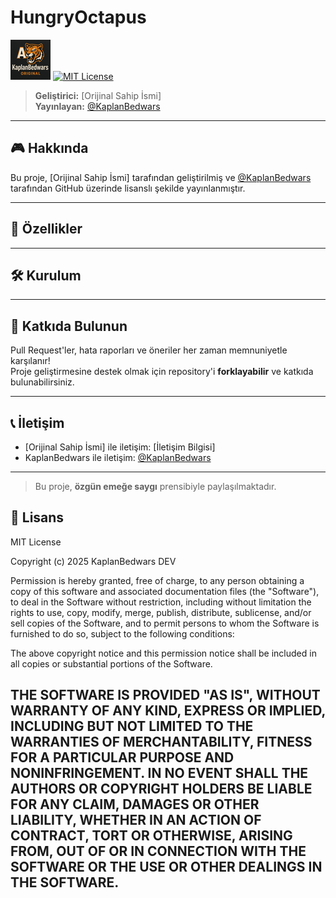 # HungryOctapus

[![Orginal](https://github.com/KaplanBedwars/KaplanBedwars/blob/main/q(1).png)](https://choosealicense.com/licenses/mit/)
[![MIT License](https://img.shields.io/badge/License-MIT-green.svg)](https://choosealicense.com/licenses/mit/)
> **Geliştirici:** [Orijinal Sahip İsmi]  
> **Yayınlayan:**   [@KaplanBedwars](https://github.com/KaplanBedwars)

---

## 🎮 Hakkında


Bu proje, [Orijinal Sahip İsmi] tarafından geliştirilmiş ve  [@KaplanBedwars](https://github.com/KaplanBedwars) tarafından GitHub üzerinde lisanslı şekilde yayınlanmıştır.



---

## 🚀 Özellikler



---

## 🛠️ Kurulum



---



## 🤝 Katkıda Bulunun

Pull Request'ler, hata raporları ve öneriler her zaman memnuniyetle karşılanır!  
Proje geliştirmesine destek olmak için repository'i **forklayabilir** ve katkıda bulunabilirsiniz.

---

## 📞 İletişim

- [Orijinal Sahip İsmi] ile iletişim: [İletişim Bilgisi]  
- KaplanBedwars ile iletişim: [@KaplanBedwars](https://github.com/KaplanBedwars)

---

> Bu proje, **özgün emeğe saygı** prensibiyle paylaşılmaktadır.


## 📜 Lisans
MIT License

Copyright (c) 2025 KaplanBedwars DEV

Permission is hereby granted, free of charge, to any person obtaining a copy
of this software and associated documentation files (the "Software"), to deal
in the Software without restriction, including without limitation the rights
to use, copy, modify, merge, publish, distribute, sublicense, and/or sell
copies of the Software, and to permit persons to whom the Software is
furnished to do so, subject to the following conditions:

The above copyright notice and this permission notice shall be included in all
copies or substantial portions of the Software.

THE SOFTWARE IS PROVIDED "AS IS", WITHOUT WARRANTY OF ANY KIND, EXPRESS OR
IMPLIED, INCLUDING BUT NOT LIMITED TO THE WARRANTIES OF MERCHANTABILITY,
FITNESS FOR A PARTICULAR PURPOSE AND NONINFRINGEMENT. IN NO EVENT SHALL THE
AUTHORS OR COPYRIGHT HOLDERS BE LIABLE FOR ANY CLAIM, DAMAGES OR OTHER
LIABILITY, WHETHER IN AN ACTION OF CONTRACT, TORT OR OTHERWISE, ARISING FROM,
OUT OF OR IN CONNECTION WITH THE SOFTWARE OR THE USE OR OTHER DEALINGS IN THE
SOFTWARE.
---
